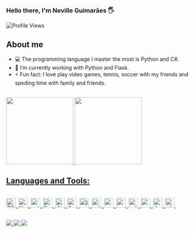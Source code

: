 ### Hello there, I'm Neville Guimarães 🖐️

![Profile Views](https://komarev.com/ghpvc/?username=leoneville&theme=default&color=blue&style=flat&label=Profile+Views)

## About me
- 💻 The programming language I master the most is Python and C#.
- 🔭 I’m currently working with Python and Flask.
- ⚡ Fun fact: I love play video games, tennis, soccer with my friends and speding time with family and friends.

##

<div>
<a href="https://github.com/leoneville">
<img height="180em" src="https://github-readme-stats.vercel.app/api?username=leoneville&show_icons=true&theme=dracula">
<img height="180em" src="https://github-readme-stats.vercel.app/api/top-langs/?username=leoneville&layout=compact&theme=dracula">
</div>

## Languages and Tools:

<div style="display: inline_block"><br/>
    <img src="https://img.shields.io/badge/c%23-%23239120?style=flat&logo=csharp&logoColor=white" alt="CSharp Badge" height="25">&nbsp;
    <img src="https://img.shields.io/badge/.NET-5C2D91?style=flat&logo=.net&logoColor=white" alt=".Net Badge" height="25">&nbsp;
    <img src="https://img.shields.io/badge/python-3670A0?style=flat&logo=python&logoColor=ffdd54" alt="python Badge" height="25">&nbsp;
    <img src="https://img.shields.io/badge/Flask-05122A?style=flat&logo=flask" alt="flask Badge" height="25">&nbsp;
    <img src="https://img.shields.io/badge/django-%23092E20.svg?style=flat&logo=django&logoColor=white" alt="django Badge" height="25">&nbsp;
    <img src="https://img.shields.io/badge/angular-%23DD0031.svg?style=flat&logo=angular&logoColor=white" alt="Angular Badge" height="25">&nbsp;
    <img src="https://img.shields.io/badge/javascript-%23323330.svg?style=flat&logo=javascript&logoColor=%23F7DF1E" alt="javascript Badge" height="25">&nbsp;
    <img src="https://img.shields.io/badge/Microsoft%20SQL%20Server-CC2927?style=flat&logo=microsoft%20sql%20server&logoColor=white" alt="sqlserver Badge" height="25">&nbsp;
    <img src="https://img.shields.io/badge/mysql-4479A1.svg?style=flat&logo=mysql&logoColor=white" alt="mysql Badge" height="25">&nbsp;
    <img src="https://img.shields.io/badge/postgres-%23316192.svg?style=flat&logo=postgresql&logoColor=white" alt="postgres Badge" height="25">&nbsp;
    <img src="https://img.shields.io/badge/sqlite-%2307405e.svg?style=for-the-badge&logo=sqlite&logoColor=white" alt="sqlite Badge" height="25">&nbsp;
    <img src="https://img.shields.io/badge/azure-%230072C6.svg?style=for-the-badge&logo=microsoftazure&logoColor=white" alt="azure Badge" height="25">&nbsp;
    <img src="https://img.shields.io/badge/docker-%230db7ed.svg?style=flat&logo=docker&logoColor=white" alt="docker Badge" height="25">&nbsp;
    <img src="https://img.shields.io/badge/git-%23F05033.svg?style=flat&logo=git&logoColor=white" alt="git Badge" height="25">&nbsp;
</div>
  
##

<div>
    <a href="mailto:leoneville_@hotmail.com" target="_blank"><img src="https://img.shields.io/badge/Microsoft_Outlook-0078D4?style=for-the-badge&logo=microsoft-outlook&logoColor=white">
    <a href="https://www.linkedin.com/in/neville-guimaraes-4834a91a3/" target="_blank"><img src="https://img.shields.io/badge/LinkedIn-0077B5?style=for-the-badge&logo=linkedin&logoColor=white">
    <a href="https://www.instagram.com/leoneville.dev/" target="_blank"><img src="https://img.shields.io/badge/Instagram-E4405F?style=for-the-badge&logo=instagram&logoColor=white">
</div>
